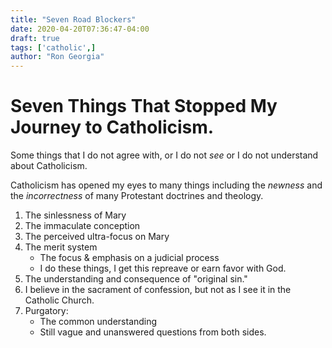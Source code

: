 ```yaml
---
title: "Seven Road Blockers"
date: 2020-04-20T07:36:47-04:00
draft: true
tags: ['catholic',]
author: "Ron Georgia"
---
```


# Seven Things That Stopped My Journey to Catholicism.

Some things that I do not agree with, or I do not _see_ or I do not understand about Catholicism.

Catholicism has opened my eyes to many things including the _newness_ and the _incorrectness_ of many Protestant doctrines and theology.

1. The sinlessness of Mary
2. The immaculate conception
3. The perceived ultra-focus on Mary
4. The merit system
    - The focus & emphasis on a judicial process
    - I do these things, I get this repreave or earn favor with God.
5. The understanding and consequence of "original sin."
6. I believe in the sacrament of confession, but not as I see it in the Catholic Church.
7. Purgatory:
    - The common understanding
    - Still vague and unanswered questions from both sides.
